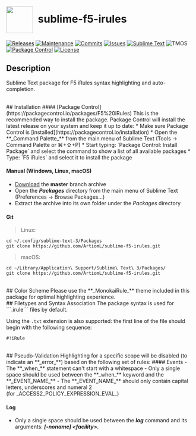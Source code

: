 # <img align="center" src="Icons/sublime.ico" height="72">&nbsp;&nbsp;sublime-f5-irules
[![Releases](https://img.shields.io/github/release/ArtiomL/sublime-f5-irules.svg)](https://github.com/ArtiomL/sublime-f5-irules/releases)
[![Maintenance](https://img.shields.io/maintenance/yes/2016.svg)](https://github.com/ArtiomL/sublime-f5-irules/graphs/code-frequency)
[![Commits](https://img.shields.io/github/commits-since/ArtiomL/sublime-f5-irules/v12.1.0.svg)](https://github.com/ArtiomL/sublime-f5-irules/graphs/commit-activity)
[![Issues](https://img.shields.io/github/issues/ArtiomL/sublime-f5-irules.svg)](https://github.com/ArtiomL/sublime-f5-irules/issues)
[![Sublime Text](https://img.shields.io/badge/sublime%20text-3114-orange.svg)](https://www.sublimetext.com/3)
![TMOS](https://img.shields.io/badge/tmos-12.1-ff0000.svg)
[![Package Control](https://img.shields.io/packagecontrol/dt/F5%20iRules.svg)](https://packagecontrol.io/packages/F5%20iRules)
[![License](https://img.shields.io/badge/license-MIT-blue.svg)](/LICENSE)
<br>
## Description

Sublime Text package for F5 iRules syntax highlighting and auto-completion.

<br>
## Installation
#### [Package Control](https://packagecontrol.io/packages/F5%20iRules)
This is the recommended way to install the package. Package Control will install the latest release on your system and keep it up to date:
* Make sure Package Control is [installed](https://packagecontrol.io/installation)
* Open the **_Command Palette_** from the main menu of Sublime Text (Tools → Command Palette or ⌘+⇧+P)
* Start typing: `Package Control: Install Package` and select the command to show a list of all available packages
* Type: `F5 iRules` and select it to install the package

#### Manual (Windows, Linux, macOS)

* [Download](https://github.com/ArtiomL/sublime-f5-irules/archive/master.zip) the **master** branch archive
* Open the **_Packages_** directory from the main menu of Sublime Text (Preferences → Browse Packages...)
* Extract the archive into its own folder under the _Packages_ directory

#### Git
> Linux:

```
cd ~/.config/sublime-text-3/Packages
git clone https://github.com/ArtiomL/sublime-f5-irules.git
```

> macOS:

```
cd ~/Library/Application\ Support/Sublime\ Text\ 3/Packages/
git clone https://github.com/ArtiomL/sublime-f5-irules.git
```

<br>
## Color Scheme
Please use the **_MonokaiRule_** theme included in this package for optimal highlighting experience.

<br>
## Filetypes and Syntax Association
The package syntax is used for ```.irule``` files by default.

Using the ```.txt``` extension is also supported: the first line of the file should begin with the following sequence:

```
#!iRule
```

<br>
## Pseudo-Validation
Highlighting for a specific scope will be disabled (to indicate an **_error_**) based on the following set of rules:
#### Events
- The **_when_** statement can't start with a whitespace
- Only a single space should be used between the **_when_** keyword and the **_EVENT_NAME_**
- The **_EVENT_NAME_** should only contain capital letters, underscores and numeral 2<br>(for _ACCESS2_POLICY_EXPRESSION_EVAL_)

#### Log
- Only a single space should be used between the **_log_** command and its arguments: **_[-noname] \<facility\>._**
